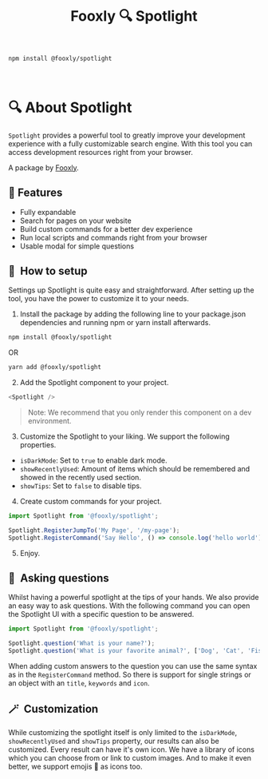 <p align="center">
    <h1 align="center">Fooxly 🔍 Spotlight</h1>
</p>

<br/>

```bash
npm install @fooxly/spotlight
```

<br/>

# 🔍 About Spotlight

`Spotlight` provides a powerful tool to greatly improve your development experience with a fully customizable search engine. With this tool you can access development resources right from your browser.

A package by [Fooxly](https://www.fooxly.com).

## 📕 Features

* Fully expandable
* Search for pages on your website
* Build custom commands for a better dev experience
* Run local scripts and commands right from your browser
* Usable modal for simple questions

## 🔧&nbsp; How to setup

Settings up Spotlight is quite easy and straightforward. After setting up the tool, you have the power to customize it to your needs.

1. Install the package by adding the following line to your package.json dependencies and running npm or yarn install afterwards.


```bash
npm install @fooxly/spotlight
```

OR

```bash
yarn add @fooxly/spotlight
```


2. Add the Spotlight component to your project.

```js
<Spotlight />
```
> Note: We recommend that you only render this component on a dev environment.

3. Customize the Spotlight to your liking. We support the following properties.

- `isDarkMode`: Set to `true` to enable dark mode.
- `showRecentlyUsed`: Amount of items which should be remembered and showed in the recently used section.
- `showTips`: Set to `false` to disable tips.

4. Create custom commands for your project.

```js
import Spotlight from '@fooxly/spotlight';

Spotlight.RegisterJumpTo('My Page', '/my-page');
Spotlight.RegisterCommand('Say Hello', () => console.log('hello world'));
```

5. Enjoy.

## 🤔&nbsp; Asking questions

Whilst having a powerful spotlight at the tips of your hands. We also provide an easy way to ask questions. With the following command you can open the Spotlight UI with a specific question to be answered.

```js
import Spotlight from '@fooxly/spotlight';

Spotlight.question('What is your name?');
Spotlight.question('What is your favorite animal?', ['Dog', 'Cat', 'Fish']);
```

When adding custom answers to the question you can use the same syntax as in the `RegisterCommand` method. So there is support for single strings or an object with an `title`, `keywords` and `icon`.

## 🪄&nbsp; Customization

While customizing the spotlight itself is only limited to the `isDarkMode`, `showRecentlyUsed` and `showTips` property, our results can also be customized. Every result can have it's own icon. We have a library of icons which you can choose from or link to custom images. And to make it even better, we support emojis 🤩 as icons too.
